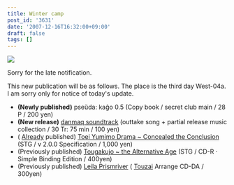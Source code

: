 ```yaml
---
title: Winter camp
post_id: '3631'
date: '2007-12-16T16:32:00+09:00'
draft: false
tags: []
---
```


![](https://danmaq.com/image/pseuda_cago/pk05_ss.png)

Sorry for the late notification.

This new publication will be as follows. The place is the third day West-04a. I am sorry only for notice of today's update.

*   **(Newly published)** pseŭda: kaĝo 0.5 (Copy book / secret club main / 28 P / 200 yen)
*   **(New release)** [danmaq soundtrack](/!/dst/) (outtake song + partial release music collection / 30 Tr: 75 min / 100 yen)
*   ( [Already](/!/thC/) published) [Toei Yumimo Drama ~ Concealed the Conclusion](/!/thC/) (STG / v 2.0.0 Specification / 1,000 yen)
*   (Previously published) [Tougakujo ~ the Alternative Age](/!/thA/) (STG / CD-R · Simple Binding Edition / 400yen)
*   (Previously published) [Leila Prismriver](/!/leila/) ( [Touzai](/!/leila/) Arrange CD-DA / 300yen)